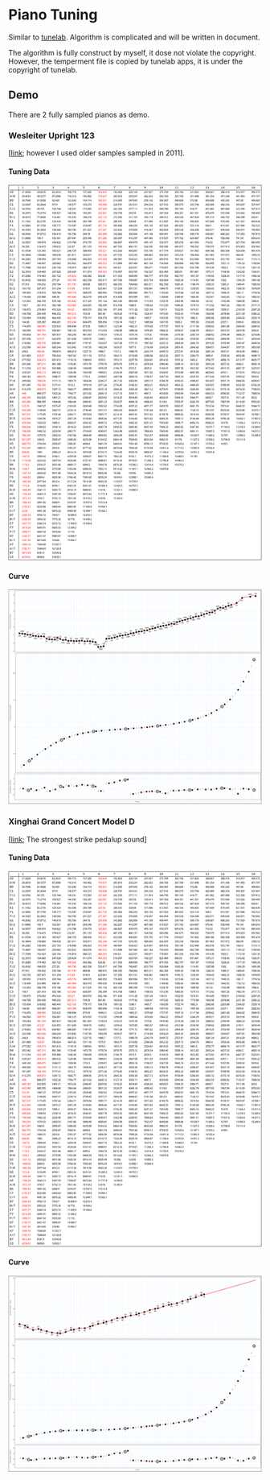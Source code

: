 # Piano Tuning
Similar to [tunelab](https://www.tunelab-world.com/).
Algorithm is complicated and will be written in document.

The algorithm is fully construct by myself, it dose not violate the copyright. However, the temperment file is copied by tunelab apps, it is under the copyright of tunelab.
## Demo
There are 2 fully sampled pianos as demo.
### Wesleiter Upright 123
[[link](https://github.com/RobertBoganKang/WesleiterUpright123); however I used older samples sampled in 2011].
#### Tuning Data
![Upright Tuning](https://github.com/RobertBoganKang/piano_tuning/blob/master/res/demo/grand%20tuning.png)
#### Curve
![Upright Curve](https://github.com/RobertBoganKang/piano_tuning/blob/master/res/demo/upright%20curve.png)
### Xinghai Grand Concert Model D 
[[link](https://github.com/RobertBoganKang/Resonance_Grand__Model_D_Concert_Grand); The strongest strike pedalup sound]
#### Tuning Data
![Grand Tuning](https://github.com/RobertBoganKang/piano_tuning/blob/master/res/demo/grand%20tuning.png)
#### Curve
![Grand Curve](https://github.com/RobertBoganKang/piano_tuning/blob/master/res/demo/grand%20curve.png)
